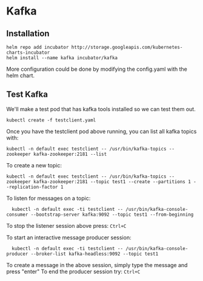 # Kafka

## Installation 

```
helm repo add incubator http://storage.googleapis.com/kubernetes-charts-incubator
helm install --name kafka incubator/kafka
```

More configuration could be done by modifying the config.yaml with the helm chart.  


## Test Kafka

We'll make a test pod that has kafka tools installed so we can test them out.  

```
kubectl create -f testclient.yaml
```

Once you have the testclient pod above running, you can list all kafka
topics with:

```
kubectl -n default exec testclient -- /usr/bin/kafka-topics --zookeeper kafka-zookeeper:2181 --list
```

To create a new topic:

```
kubectl -n default exec testclient -- /usr/bin/kafka-topics --zookeeper kafka-zookeeper:2181 --topic test1 --create --partitions 1 --replication-factor 1
```

To listen for messages on a topic:

```
  kubectl -n default exec -ti testclient -- /usr/bin/kafka-console-consumer --bootstrap-server kafka:9092 --topic test1 --from-beginning
```

To stop the listener session above press: `Ctrl+C`

To start an interactive message producer session:

```
  kubectl -n default exec -ti testclient -- /usr/bin/kafka-console-producer --broker-list kafka-headless:9092 --topic test1
```

To create a message in the above session, simply type the message and press "enter"
To end the producer session try: `Ctrl+C`


